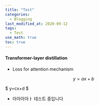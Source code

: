 ```yaml
---
title: "Test"
categories: 
  - Blogging
last_modified_at: 2020-09-12
tags:
  - Test
use_math: true
toc: true
---
```

#### Transformer-layer distillation

* Loss for attention mechanism

$$
y=ax+b
$$

$
y=cx+d
$

* 아아아아ㅏ 테스트 중입니다 
